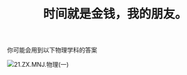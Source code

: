 ﻿---
title: 时间就是金钱，我的朋友。
time: 2020-10-1 19:59:59
tags: hide
cover: https://thirty-1302773433.cos.ap-nanjing.myqcloud.com/postcover/nguyen-dang-hoang-nhu-qDgTQOYk6B8-unsplash.jpg
---
你可能会用到以下物理学科的答案

![21.ZX.MNJ.物理(一)](https://thirty-1302773433.cos.ap-nanjing.myqcloud.com/post/photo-diary/homework-aanswer/wl2.png)

